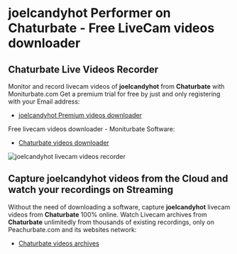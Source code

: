 # joelcandyhot Performer on Chaturbate - Free LiveCam videos downloader

## Chaturbate Live Videos Recorder

Monitor and record livecam videos of **joelcandyhot** from **Chaturbate** with Moniturbate.com
Get a premium trial for free by just and only registering with your Email address:
* [joelcandyhot Premium videos downloader](https://moniturbate.com/request-demo-licence-key.html)

Free livecam videos downloader - Moniturbate Software:
* [Chaturbate videos downloader](https://moniturbate.com/moniturbate-download-software.html)

![joelcandyhot livecam videos recorder](https://peachurnet.com/templates/moniturbate-software.png)


## Capture joelcandyhot videos from the Cloud and watch your recordings on Streaming

Without the need of downloading a software, capture **joelcandyhot** livecam videos from **Chaturbate** 100% online.
Watch Livecam archives from **Chaturbate** unlimitedly from thousands of existing recordings, only on Peachurbate.com and its websites network:
* [Chaturbate videos archives](https://peachurnet.com/)